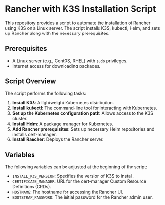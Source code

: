 # Rancher with K3S Installation Script

This repository provides a script to automate the installation of Rancher using K3S on a Linux server. The script installs K3S, kubectl, Helm, and sets up Rancher along with the necessary prerequisites.

## Prerequisites

- A Linux server (e.g., CentOS, RHEL) with `sudo` privileges.
- Internet access for downloading packages.

## Script Overview

The script performs the following tasks:

1. **Install K3S**: A lightweight Kubernetes distribution.
2. **Install kubectl**: The command-line tool for interacting with Kubernetes.
3. **Set up the Kubernetes configuration path**: Allows access to the K3S cluster.
4. **Install Helm**: A package manager for Kubernetes.
5. **Add Rancher prerequisites**: Sets up necessary Helm repositories and installs cert-manager.
6. **Install Rancher**: Deploys the Rancher server.

## Variables

The following variables can be adjusted at the beginning of the script:

- `INSTALL_K3S_VERSION`: Specifies the version of K3S to install. 
- `CERTIFICATE_MANAGER`: URL for the cert-manager Custom Resource Definitions (CRDs).
- `HOSTNAME`: The hostname for accessing the Rancher UI.
- `BOOTSTRAP_PASSWORD`: The initial password for the Rancher admin user.